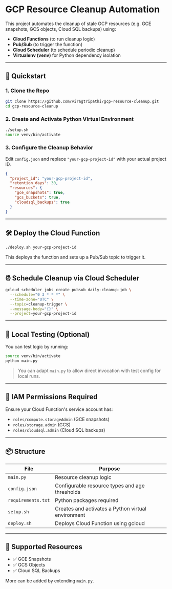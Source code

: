 # GCP Resource Cleanup Automation

This project automates the cleanup of stale GCP resources (e.g. GCE snapshots, GCS objects, Cloud SQL backups) using:

- **Cloud Functions** (to run cleanup logic)
- **Pub/Sub** (to trigger the function)
- **Cloud Scheduler** (to schedule periodic cleanup)
- **Virtualenv (venv)** for Python dependency isolation

---

## 🚀 Quickstart

### 1. Clone the Repo

```bash
git clone https://github.com/viragtripathi/gcp-resource-cleanup.git
cd gcp-resource-cleanup
````

### 2. Create and Activate Python Virtual Environment

```bash
./setup.sh
source venv/bin/activate
```

### 3. Configure the Cleanup Behavior

Edit `config.json` and replace `"your-gcp-project-id"` with your actual project ID.

```json
{
  "project_id": "your-gcp-project-id",
  "retention_days": 30,
  "resources": {
    "gce_snapshots": true,
    "gcs_buckets": true,
    "cloudsql_backups": true
  }
}
```

---

## 🛠️ Deploy the Cloud Function

```bash
./deploy.sh your-gcp-project-id
```

This deploys the function and sets up a Pub/Sub topic to trigger it.

---

## ⏰ Schedule Cleanup via Cloud Scheduler

```bash
gcloud scheduler jobs create pubsub daily-cleanup-job \
  --schedule="0 3 * * *" \
  --time-zone="UTC" \
  --topic=cleanup-trigger \
  --message-body="{}" \
  --project=your-gcp-project-id
```

---

## 🧪 Local Testing (Optional)

You can test logic by running:

```bash
source venv/bin/activate
python main.py
```

> You can adapt `main.py` to allow direct invocation with test config for local runs.

---

## 🔐 IAM Permissions Required

Ensure your Cloud Function's service account has:

* `roles/compute.storageAdmin` (GCE snapshots)
* `roles/storage.admin` (GCS)
* `roles/cloudsql.admin` (Cloud SQL backups)

---

## 📦 Structure

| File               | Purpose                                            |
|--------------------|----------------------------------------------------|
| `main.py`          | Resource cleanup logic                             |
| `config.json`      | Configurable resource types and age thresholds     |
| `requirements.txt` | Python packages required                           |
| `setup.sh`         | Creates and activates a Python virtual environment |
| `deploy.sh`        | Deploys Cloud Function using gcloud                |

---

## 📌 Supported Resources

* ✅ GCE Snapshots
* ✅ GCS Objects
* ✅ Cloud SQL Backups

More can be added by extending `main.py`.
